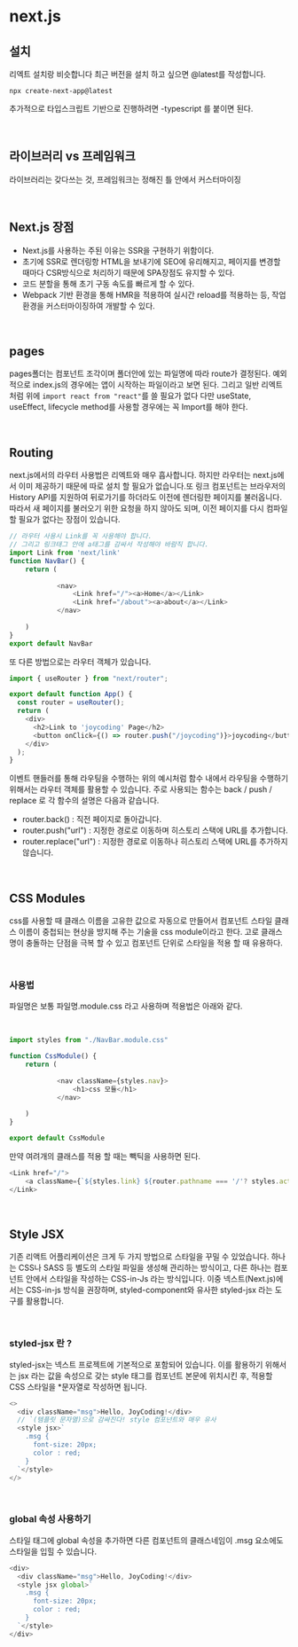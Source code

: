 # next.js 

## 설치

리엑트 설치랑 비슷합니다 최근 버전을 설치 하고 싶으면 @latest를 작성합니다.

```
npx create-next-app@latest
```

추가적으로 타입스크립트 기반으로 진행하려면 -typescript 를 붙이면 된다.

<br />

## 라이브러리 vs 프레임워크

라이브러리는 갖다쓰는 것, 프레임워크는 정해진 틀 안에서 커스터마이징

<br />

## Next.js 장점

- Next.js를 사용하는 주된 이유는 SSR을 구현하기 위함이다.
- 초기에 SSR로 렌더링항 HTML을 보내기에 SEO에 유리해지고, 페이지를 변경할 때마다 CSR방식으로 처리하기 때문에 SPA장점도 유지할 수 있다.
- 코드 분할을 통해 초기 구동 속도를 빠르게 할 수 있다.
- Webpack 기반 환경을 통해 HMR을 적용하여 실시간 reload를 적용하는 등, 작업 환경을 커스터마이징하여 개발할 수 있다.

<br />

## pages

pages폴더는 컴포넌트 조각이며 폴더안에 있는 파일명에 따라 route가 결정된다. 예외적으로 index.js의 경우에는 앱이 시작하는 파일이라고 보면 된다. 그리고 일반 리엑트 처럼 위에 `import react from "react"`를 쓸 필요가 없다 다만 useState, useEffect, lifecycle method를 사용할 경우에는 꼭 Import를 해야 한다.

<br />

## Routing

next.js에서의 라우터 사용법은 리엑트와 매우 흡사합니다. 하지만 라우터는 next.js에서 이미 제공하기 때문에 따로 설치 할 필요가 없습니다.또 링크 컴포넌트는 브라우저의 History API를 지원하여 뒤로가기를 하더라도 이전에 렌더링한 페이지를 불러옵니다. 따라서 새 페이지를 불러오기 위한 요청을 하지 않아도 되며, 이전 페이지를 다시 컴파일할 필요가 없다는 장점이 있습니다. 

```js
// 라우터 사용시 Link를 꼭 사용해야 합니다.
// 그리고 링크태그 안에 a태그를 감싸서 작성해야 바람직 합니다.
import Link from 'next/link'
function NavBar() {
    return (
        
            <nav>
                <Link href="/"><a>Home</a></Link>
                <Link href="/about"><a>about</a></Link>
            </nav>
        
    )
}
export default NavBar
```

또 다른 방법으로는 라우터 객체가 있습니다.

```js
import { useRouter } from "next/router";

export default function App() {
  const router = useRouter();
  return (
    <div>
      <h2>Link to 'joycoding' Page</h2>
      <button onClick={() => router.push("/joycoding")}>joycoding</button>
    </div>
  );
}
```

이벤트 핸들러를 통해 라우팅을 수행하는 위의 예시처럼 함수 내에서 라우팅을 수행하기 위해서는 라우터 객체를 활용할 수 있습니다. 주로 사용되는 함수는 back / push / replace 로 각 함수의 설명은 다음과 같습니다.

- router.back() : 직전 페이지로 돌아갑니다.
- router.push("url") : 지정한 경로로 이동하며 히스토리 스택에 URL를 추가합니다.
- router.replace("url") : 지정한 경로로 이동하나 히스토리 스택에 URL를 추가하지 않습니다.

<br />

## CSS Modules

css를 사용할 때 클래스 이름을 고유한 값으로 자동으로 만들어서 컴포넌트 스타일 클래스 이름이 중첩되는 현상을 방지해 주는 기술을 css module이라고 한다. 고로 클래스명이 충돌하는 단점을 극복 할 수 있고 컴포넌트 단위로 스타일을 적용 할 때 유용하다. 

<br />

### 사용법

파일명은 보통 파일명.module.css 라고 사용하며 적용법은 아래와 같다.

<br />

```js
import styles from "./NavBar.module.css"

function CssModule() {
    return (
        
            <nav className={styles.nav}>
                <h1>css 모듈</h1>
            </nav>
        
    )
}

export default CssModule
```

만약 여려개의 클래스를 적용 할 때는 빽틱을 사용하면 된다.

```js
<Link href="/">
    <a className={`${styles.link} ${router.pathname === '/'? styles.active:""}`}>Home</a>
</Link>
```

<br />

## Style JSX

기존 리액트 어플리케이션은 크게 두 가지 방법으로 스타일을 꾸밀 수 있었습니다. 하나는 CSS나 SASS 등 별도의 스타일 파일을 생성해 관리하는 방식이고, 다른 하나는 컴포넌트 안에서 스타일을 작성하는 CSS-in-Js 라는 방식입니다. 이중 넥스트(Next.js)에서는 CSS-in-js 방식을 권장하며, styled-component와 유사한 styled-jsx 라는 도구를 활용합니다.

<br />

### styled-jsx 란 ?

styled-jsx는 넥스트 프로젝트에 기본적으로 포함되어 있습니다. 이를 활용하기 위해서는 jsx 라는 값을 속성으로 갖는 style 태그를 컴포넌트 본문에 위치시킨 후, 적용할 CSS 스타일을 *문자열로 작성하면 됩니다.

```js
<>
  <div className="msg">Hello, JoyCoding!</div>
  // `(템플릿 문자열)으로 감싸진다! style 컴포넌트와 매우 유사
  <style jsx>`
    .msg {
      font-size: 20px;
      color : red;
    }
  `</style>
</>
```

<br />

### global 속성 사용하기

스타일 태그에 global 속성을 추가하면 다른 컴포넌트의 클래스네임이 .msg 요소에도 스타일을 입힐 수 있습니다.

```js
<div>
  <div className="msg">Hello, JoyCoding!</div>
  <style jsx global>`
    .msg {
      font-size: 20px;
      color : red;
    }
  `</style>
</div>
```

<br />

